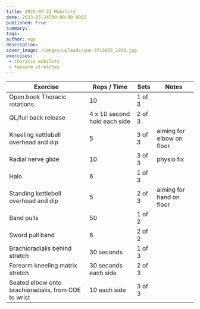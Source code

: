 ```yaml
---
title: 2023-07-24 Mobility
date: 2023-05-24T00:00:00.000Z
published: true
summary: 
tags:
author: mgs
description: 
cover_image: /images/uploads/sun-3713835_1920.jpg
exercises: 
 - thoracic mobility
 - forearm stretches
---
```

Exercise|Reps / Time|Sets|Notes
--|--|--|--|
Open book Thoracic rotations|  10| 1 of 3 |  |  
QL/full back release|4 x 10 second hold each side  | 2 of 3 |  |  
Kneeling kettlebell overhead and dip| 5 | 3 of 3 | aiming for elbow on floor |  
Radial nerve glide| 10 | 3 of 3 |  physio fix |  
Halo |6 | 1 of 3 | |
Standing kettlebell overhead and dip| 5 | 2 of 3 | aiming for hand on floor |  
Band pulls | 50 | 1 of 2 |  |  
Sword pull band | 6 |  2 of 2 |   |
Brachioradialis behind stretch  | 30 seconds |  1 of 3 |   |
Forearm kneeling matrix stretch  | 30 seconds each side |  2 of 3|   |
Seated elbow onto brachioradialis, from COE to wrist | 10 each side |  3 of 3|   |
